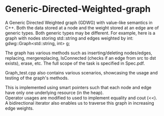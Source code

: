 # Generic-Directed-Weighted-graph

A Generic Directed Weighted graph (GDWG) with value-like semantics in C++. Both the data stored at a node and the weight stored at an edge are of generic types. Both generic types may be different. For example, here is a graph with nodes storing std::string and edges weighted by int: gdwg::Graph<std::string, int> g;

The graph has various methods such as inserting/deleting nodes/edges, replacing, mergereplacing, IsConnected (checks if an edge from src to dst exists), erase, etc. The full scope of the task is specified in Spec.pdf.  

Graph_test.cpp also contains various scenarios, showcasing the usage and testing of the graph's methods.

This is implemented using smart pointers such that each node and edge have only one underlying resource (in the heap).   
Operator usages are modified to used to implement equality and cout (<<).  
A bidirectional iterator also enables us to traverse this graph in increasing edge weights.

